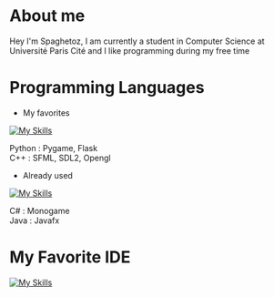 
# About me

Hey I'm Spaghetoz, I am currently a student in Computer Science at Université Paris Cité and I like programming during my free time





# Programming Languages

- My favorites

[![My Skills](https://skillicons.dev/icons?i=cpp,py)](https://skillicons.dev)

Python : Pygame, Flask 
<br/>
C++ : SFML, SDL2, Opengl
<br/>

- Already used

[![My Skills](https://skillicons.dev/icons?i=cs,java,js)](https://skillicons.dev)

C# : Monogame
<br/>
Java : Javafx

# My Favorite IDE

[![My Skills](https://skillicons.dev/icons?i=vscode)](https://skillicons.dev)

